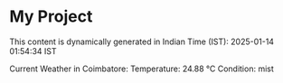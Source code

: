 # My Project

This content is dynamically generated in Indian Time (IST): 2025-01-14 01:54:34 IST


Current Weather in Coimbatore:
Temperature: 24.88 °C
Condition: mist
